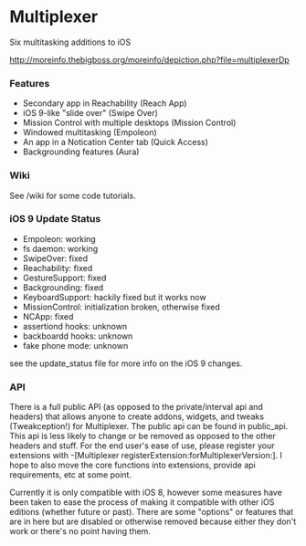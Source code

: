 # Multiplexer
Six multitasking additions to iOS

http://moreinfo.thebigboss.org/moreinfo/depiction.php?file=multiplexerDp

### Features
- Secondary app in Reachability (Reach App)
- iOS 9-like "slide over" (Swipe Over)
- Mission Control with multiple desktops (Mission Control)
- Windowed multitasking (Empoleon)
- An app in a Notication Center tab (Quick Access)
- Backgrounding features (Aura)

### Wiki
See /wiki for some code tutorials.

### iOS 9 Update Status
- Empoleon: working
- fs daemon: working
- SwipeOver: fixed
- Reachability: fixed
- GestureSupport: fixed
- Backgrounding: fixed
- KeyboardSupport: hackily fixed but it works now
- MissionControl: initialization broken, otherwise fixed
- NCApp: fixed
- assertiond hooks: unknown
- backboardd hooks: unknown
- fake phone mode: unknown

see the update_status file for more info on the iOS 9 changes.

### API
There is a full public API (as opposed to the private/interval api and headers) that allows anyone to create addons, widgets, and tweaks (Tweakception!) for Multiplexer. 
The public api can be found in public_api. This api is less likely to change or be removed as opposed to the other headers and stuff.
For the end user's ease of use, please register your extensions with -[Multiplexer registerExtension:forMultiplexerVersion:]. I hope to also move the core functions into extensions, provide api requirements, etc at some point.

Currently it is only compatible with iOS 8, however some measures have been taken to ease the process of making it compatible with other iOS editions (whether future or past).
There are some "options" or features that are in here but are disabled or otherwise removed because either they don't work or there's no point having them. 
